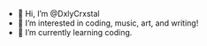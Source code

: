 - 👋 Hi, I’m @DxlyCrxstal
- 👀 I’m interested in coding, music, art, and writing!
- 🌱 I’m currently learning coding.

<!---
DxlyCrxstal/DxlyCrxstal is a ✨ special ✨ repository because its `README.md` (this file) appears on your GitHub profile.
You can click the Preview link to take a look at your changes.
--->

